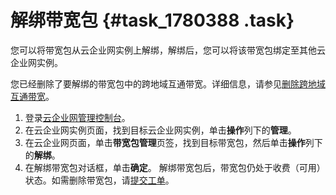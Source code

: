 # 解绑带宽包 {#task_1780388 .task}

您可以将带宽包从云企业网实例上解绑，解绑后，您可以将该带宽包绑定至其他云企业网实例。

您已经删除了要解绑的带宽包中的跨地域互通带宽。详细信息，请参见[删除跨地域互通带宽](intl.zh-CN/用户指南/管理跨地域互通带宽/删除跨地域互通带宽.md#)。

1.  登录[云企业网管理控制台](https://cen.console.aliyun.com/)。
2.  在云企业网实例页面，找到目标云企业网实例，单击**操作**列下的**管理**。
3.  在云企业网页面，单击**带宽包管理**页签，找到目标带宽包，然后单击**操作**列下的**解绑**。
4.  在解绑带宽包对话框，单击**确定**。 解绑带宽包后，带宽包仍处于收费（可用）状态。如需删除带宽包，请[提交工单](https://workorder-intl.console.aliyun.com/#/ticket/add?productId=1195)。

